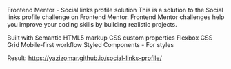 Frontend Mentor - Social links profile solution
This is a solution to the Social links profile challenge on Frontend Mentor. Frontend Mentor challenges help you improve your coding skills by building realistic projects.

Built with
Semantic HTML5 markup
CSS custom properties
Flexbox
CSS Grid
Mobile-first workflow
Styled Components - For styles


Result:
https://yazizomar.github.io/social-links-profile/
